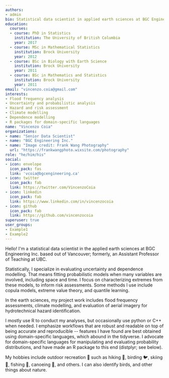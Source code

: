 ```yaml
---
authors:
- admin
bio: Statistical data scientist in applied earth sciences at BGC Engineering Inc. 
education:
  courses:
  - course: PhD in Statistics
    institution: The University of British Columbia
    year: 2017
  - course: MSc in Mathematical Statistics
    institution: Brock University
    year: 2012
  - course: BSc in Biology with Earth Science
    institution: Brock University
    year: 2011
  - course: BSc in Mathematics and Statistics
    institution: Brock University
    year: 2011
email: "vincenzo.coia@gmail.com"
interests:
- Flood frequency analysis
- Uncertainty and probabilistic analysis
- Hazard and risk assessment
- Climate modelling
- Dependence modelling
- R packages for domain-specific languages
name: "Vincenzo Coia"
organizations:
- name: "Senior Data Scientist"
- name: "BGC Engineering Inc."
- name: "Image credit: Frank Wang Photography"
  url: "https://frankwangphoto.wixsite.com/photography"
role: "he/him/his"
social:
- icon: envelope
  icon_pack: fas
  link: 'vcoia@bgcengineering.ca'
- icon: twitter
  icon_pack: fab
  link: https://twitter.com/VincenzoCoia
- icon: linkedin
  icon_pack: fab
  link: https://www.linkedin.com/in/vincenzocoia
- icon: github
  icon_pack: fab
  link: https://github.com/vincenzocoia
superuser: true
user_groups:
- Example1
- Example2
---
```


Hello! I'm a statistical data scientist in the applied earth sciences at BGC Engineering Inc. based out of Vancouver; formerly, an Assistant Professor of Teaching at UBC.

Statistically, I specialize in evaluating uncertainty and dependence modelling. That means fitting probabilistic models when many variables are involved, including space and time. I focus on characterizing extremes from these models, to inform risk assessments. Some methods I use include copula models, extreme value theory, and quantile learning.

In the earth sciences, my project work includes flood frequency assessments, climate modelling, and evaluation of aerial imagery for hydrotechnical hazard identification.

I mostly use R to conduct my analyses, but occasionally use python or C++ when needed. I emphasize workflows that are robust and readable on top of being accurate and reproducible -- features I have found are best obtained using domain-specific languages, which abound in the tidyverse. I advocate for domain-specific languages for manipulating and evaluating probability distributions, and have made an R package to this end (distplyr; see below).

My hobbies include outdoor recreation :evergreen_tree: such as hiking :mans_shoe:, birding :bird:, skiing :ski:, fishing :fishing_pole_and_fish:, canoeing :rowboat:, and others. I can also identify birds, and other things about nature.